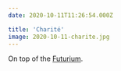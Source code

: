 ```yaml
---
date: 2020-10-11T11:26:54.000Z

title: 'Charité'
image: 2020-10-11-charite.jpg
---
```


On top of the [Futurium](https://futurium.de/en/).
